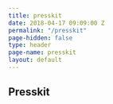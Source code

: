 ```yaml
---
title: presskit
date: 2018-04-17 09:09:00 Z
permalink: "/presskit"
page-hidden: false
type: header
page-name: presskit
layout: default
---
```


## Presskit

